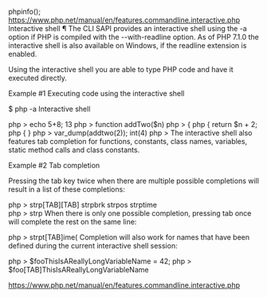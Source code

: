 phpinfo();
https://www.php.net/manual/en/features.commandline.interactive.php
Interactive shell ¶
The CLI SAPI provides an interactive shell using the -a option if PHP is compiled with the --with-readline option. As of PHP 7.1.0 the interactive shell is also available on Windows, if the readline extension is enabled.

Using the interactive shell you are able to type PHP code and have it executed directly.

Example #1 Executing code using the interactive shell

$ php -a
Interactive shell

php > echo 5+8;
13
php > function addTwo($n)
php > {
php { return $n + 2;
php { }
php > var_dump(addtwo(2));
int(4)
php >
The interactive shell also features tab completion for functions, constants, class names, variables, static method calls and class constants.

Example #2 Tab completion

Pressing the tab key twice when there are multiple possible completions will result in a list of these completions:

php > strp[TAB][TAB]
strpbrk   strpos    strptime  
php > strp
When there is only one possible completion, pressing tab once will complete the rest on the same line:

php > strpt[TAB]ime(
Completion will also work for names that have been defined during the current interactive shell session:

php > $fooThisIsAReallyLongVariableName = 42;
php > $foo[TAB]ThisIsAReallyLongVariableName

https://www.php.net/manual/en/features.commandline.interactive.php